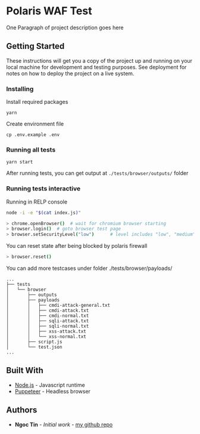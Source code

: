 # Polaris WAF Test

One Paragraph of project description goes here

## Getting Started

These instructions will get you a copy of the project up and running on your local machine for development and testing purposes. See deployment for notes on how to deploy the project on a live system.

### Installing

Install required packages
```
yarn
```

Create environment file
```
cp .env.example .env
```

### Running all tests
```
yarn start
```

After running tests, you can get output at `./tests/browser/outputs/` folder

### Running tests interactive
Running in RELP console
```bash
node -i -e "$(cat index.js)"
```

```bash
> chrome.openBrowser()  # wait for chromium browser starting
> browser.login()  # goto browser test page
> browser.setSecurityLevel("low")      # level includes "low", "medium", "high", "imposible" (references browser)
```

You can reset state after being blocked by polaris firewall
```bash
> browser.reset()
```

You can add more testcases under folder ./tests/browser/payloads/
```
...
├── tests
│   └── browser
│       ├── outputs
│       ├── payloads
│       │   ├── cmdi-attack-general.txt
│       │   ├── cmdi-attack.txt
│       │   ├── cmdi-normal.txt
│       │   ├── sqli-attack.txt
│       │   ├── sqli-normal.txt
│       │   ├── xss-attack.txt
│       │   └── xss-normal.txt
│       ├── script.js
│       └── test.json
...
```

## Built With

* [Node.js](https://nodejs.org/en/) - Javascript runtime
* [Puppeteer](https://github.com/puppeteer/puppeteer) - Headless browser

## Authors

* **Ngoc Tin** - *Initial work* - [my github repo](https://github.com/ngoctint1lvc)
